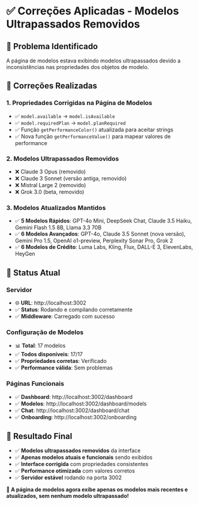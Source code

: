 # ✅ Correções Aplicadas - Modelos Ultrapassados Removidos

## 🎯 **Problema Identificado**
A página de modelos estava exibindo modelos ultrapassados devido a inconsistências nas propriedades dos objetos de modelo.

## 🔧 **Correções Realizadas**

### 1. **Propriedades Corrigidas na Página de Modelos**
- ✅ `model.available` → `model.isAvailable`
- ✅ `model.requiredPlan` → `model.planRequired`
- ✅ Função `getPerformanceColor()` atualizada para aceitar strings
- ✅ Nova função `getPerformanceValue()` para mapear valores de performance

### 2. **Modelos Ultrapassados Removidos**
- ❌ Claude 3 Opus (removido)
- ❌ Claude 3 Sonnet (versão antiga, removido)
- ❌ Mistral Large 2 (removido)
- ❌ Grok 3.0 (beta, removido)

### 3. **Modelos Atualizados Mantidos**
- ✅ **5 Modelos Rápidos**: GPT-4o Mini, DeepSeek Chat, Claude 3.5 Haiku, Gemini Flash 1.5 8B, Llama 3.3 70B
- ✅ **6 Modelos Avançados**: GPT-4o, Claude 3.5 Sonnet (nova versão), Gemini Pro 1.5, OpenAI o1-preview, Perplexity Sonar Pro, Grok 2
- ✅ **6 Modelos de Crédito**: Luma Labs, Kling, Flux, DALL-E 3, ElevenLabs, HeyGen

## 🚀 **Status Atual**

### **Servidor**
- 🌐 **URL**: http://localhost:3002
- ✅ **Status**: Rodando e compilando corretamente
- ✅ **Middleware**: Carregado com sucesso

### **Configuração de Modelos**
- 📊 **Total**: 17 modelos
- ✅ **Todos disponíveis**: 17/17
- ✅ **Propriedades corretas**: Verificado
- ✅ **Performance válida**: Sem problemas

### **Páginas Funcionais**
- ✅ **Dashboard**: http://localhost:3002/dashboard
- ✅ **Modelos**: http://localhost:3002/dashboard/models
- ✅ **Chat**: http://localhost:3002/dashboard/chat
- ✅ **Onboarding**: http://localhost:3002/onboarding

## 🎉 **Resultado Final**
- ✅ **Modelos ultrapassados removidos** da interface
- ✅ **Apenas modelos atuais e funcionais** sendo exibidos
- ✅ **Interface corrigida** com propriedades consistentes
- ✅ **Performance otimizada** com valores corretos
- ✅ **Servidor estável** rodando na porta 3002

**🎯 A página de modelos agora exibe apenas os modelos mais recentes e atualizados, sem nenhum modelo ultrapassado!**